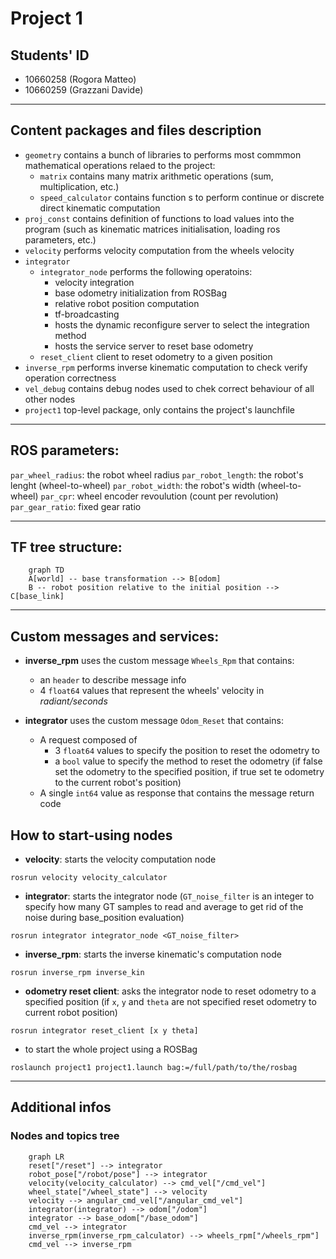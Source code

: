 # Project 1

## Students' ID
- 10660258 (Rogora Matteo)
- 10660259 (Grazzani Davide)

---

## Content packages and files description
- `geometry` contains a bunch of libraries to performs most commmon mathematical operations relaed to the project:
    - `matrix` contains many matrix arithmetic operations (sum, multiplication, etc.)
    - `speed_calculator` contains function s to perform continue or discrete direct kinematic computation
- `proj_const` contains definition of functions to load values into the program (such as kinematic matrices initialisation, loading ros parameters, etc.)
- `velocity` performs velocity computation from the wheels velocity
- `integrator`
    - `integrator_node` performs the following operatoins:
        - velocity integration
        - base odometry initialization from ROSBag
        - relative robot position computation
        - tf-broadcasting
        - hosts the dynamic reconfigure server to select the integration method
        - hosts the service server to reset base odometry
    - `reset_client` client to reset odometry to a given position
- `inverse_rpm` performs inverse kinematic computation to check verify operation correctness
- `vel_debug` contains debug nodes used to chek correct behaviour of all other nodes
- `project1` top-level package, only contains the project's launchfile

---

## ROS parameters:
`par_wheel_radius`: the robot wheel radius
`par_robot_length`: the robot's lenght (wheel-to-wheel)
`par_robot_width`: the robot's width (wheel-to-wheel)
`par_cpr`: wheel encoder revoulution (count per revolution)
`par_gear_ratio`: fixed gear ratio

---

## TF tree structure:
```mermaid
    graph TD
    A[world] -- base transformation --> B[odom]
    B -- robot position relative to the initial position --> C[base_link]
```

---

## Custom messages and services:

- **inverse_rpm** uses the custom message `Wheels_Rpm` that contains:
    - an `header` to describe message info
    - 4 `float64` values that represent the wheels' velocity in *radiant/seconds*

- **integrator** uses the custom message `Odom_Reset` that contains:
    - A request composed of
        - 3 `float64` values to specify the position to reset the odometry to
        - a `bool` value to specify the method to reset the odometry (if false set the odometry to the specified position, if true set te odometry to the current robot's position)
    - A single `int64` value as response that contains the message return code

## How to start-using nodes
- **velocity**: starts the velocity computation node
```
rosrun velocity velocity_calculator
``` 

- **integrator**: starts the integrator node (`GT_noise_filter` is an integer to specify how many GT samples to read and average to get rid of the noise during base_position evaluation)
```
rosrun integrator integrator_node <GT_noise_filter>
```

- **inverse_rpm**: starts the inverse kinematic's computation node
```
rosrun inverse_rpm inverse_kin
```

- **odometry reset client**: asks the integrator node to reset odometry to a specified position (if `x`, `y` and `theta` are not specified reset odometry to current robot position)
```
rosrun integrator reset_client [x y theta]
```

- to start the whole project using a ROSBag
```
roslaunch project1 project1.launch bag:=/full/path/to/the/rosbag
```

---

## Additional infos
### Nodes and topics tree

```mermaid
    graph LR
    reset["/reset"] --> integrator
    robot_pose["/robot/pose"] --> integrator
    velocity(velocity_calculator) --> cmd_vel["/cmd_vel"]
    wheel_state["/wheel_state"] --> velocity
    velocity --> angular_cmd_vel["/angular_cmd_vel"]
    integrator(integrator) --> odom["/odom"]
    integrator --> base_odom["/base_odom"]
    cmd_vel --> integrator
    inverse_rpm(inverse_rpm_calculator) --> wheels_rpm["/wheels_rpm"]
    cmd_vel --> inverse_rpm
```